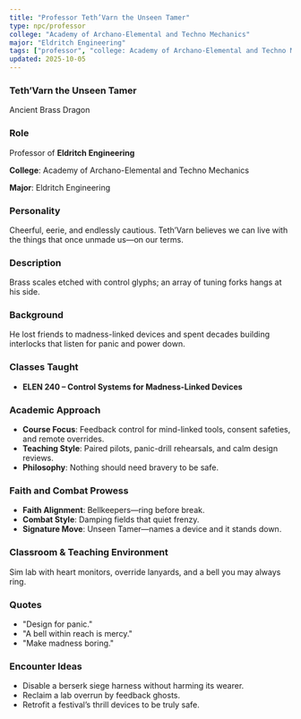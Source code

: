 ```yaml
---
title: "Professor Teth’Varn the Unseen Tamer"
type: npc/professor
college: "Academy of Archano-Elemental and Techno Mechanics"
major: "Eldritch Engineering"
tags: ["professor", "college: Academy of Archano-Elemental and Techno Mechanics", "major: Eldritch Engineering", "variant:brass"]
updated: 2025-10-05
---
```

### Teth’Varn the Unseen Tamer

Ancient Brass Dragon

### Role

Professor of **Eldritch Engineering**

**College**: Academy of Archano-Elemental and Techno Mechanics

**Major**: Eldritch Engineering

### Personality

Cheerful, eerie, and endlessly cautious. Teth’Varn believes we can live with the things that once unmade us—on our terms.

### Description

Brass scales etched with control glyphs; an array of tuning forks hangs at his side.

### Background

He lost friends to madness-linked devices and spent decades building interlocks that listen for panic and power down.

### Classes Taught

- **ELEN 240 – Control Systems for Madness-Linked Devices**



### Academic Approach

- **Course Focus**: Feedback control for mind-linked tools, consent safeties, and remote overrides.
- **Teaching Style**: Paired pilots, panic-drill rehearsals, and calm design reviews.
- **Philosophy**: Nothing should need bravery to be safe.

### Faith and Combat Prowess

- **Faith Alignment**: Bellkeepers—ring before break.
- **Combat Style**: Damping fields that quiet frenzy.
- **Signature Move**: Unseen Tamer—names a device and it stands down.

### Classroom & Teaching Environment

Sim lab with heart monitors, override lanyards, and a bell you may always ring.

### Quotes

- "Design for panic."
- "A bell within reach is mercy."
- "Make madness boring."

### Encounter Ideas

- Disable a berserk siege harness without harming its wearer.
- Reclaim a lab overrun by feedback ghosts.
- Retrofit a festival’s thrill devices to be truly safe.
